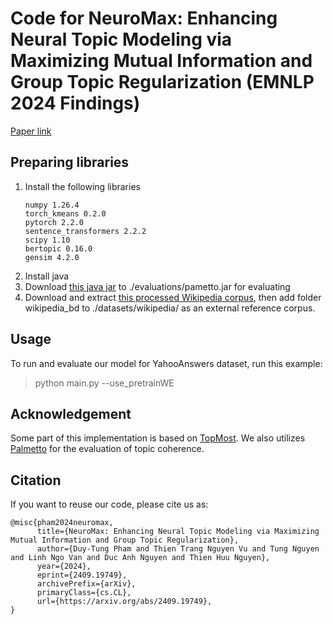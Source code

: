 # Code for NeuroMax: Enhancing Neural Topic Modeling via Maximizing Mutual Information and Group Topic Regularization (EMNLP 2024 Findings)

[Paper link](https://arxiv.org/abs/2409.19749)

## Preparing libraries
1. Install the following libraries
    ```
    numpy 1.26.4
    torch_kmeans 0.2.0
    pytorch 2.2.0
    sentence_transformers 2.2.2
    scipy 1.10
    bertopic 0.16.0
    gensim 4.2.0
    ```
2. Install java
3. Download [this java jar](https://hobbitdata.informatik.uni-leipzig.de/homes/mroeder/palmetto/palmetto-0.1.0-jar-with-dependencies.jar) to ./evaluations/pametto.jar for evaluating
4. Download and extract [this processed Wikipedia corpus](https://hobbitdata.informatik.uni-leipzig.de/homes/mroeder/palmetto/Wikipedia_bd.zip), then add folder wikipedia_bd to ./datasets/wikipedia/ as an external reference corpus.

## Usage
To run and evaluate our model for YahooAnswers dataset, run this example:

> python main.py --use_pretrainWE

## Acknowledgement
Some part of this implementation is based on [TopMost](https://github.com/BobXWu/TopMost). We also utilizes [Palmetto](https://github.com/dice-group/Palmetto) for the evaluation of topic coherence.

## Citation

If you want to reuse our code, please cite us as:

```
@misc{pham2024neuromax,
      title={NeuroMax: Enhancing Neural Topic Modeling via Maximizing Mutual Information and Group Topic Regularization}, 
      author={Duy-Tung Pham and Thien Trang Nguyen Vu and Tung Nguyen and Linh Ngo Van and Duc Anh Nguyen and Thien Huu Nguyen},
      year={2024},
      eprint={2409.19749},
      archivePrefix={arXiv},
      primaryClass={cs.CL},
      url={https://arxiv.org/abs/2409.19749}, 
}
```